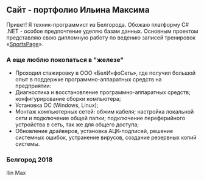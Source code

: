 ## Сайт - портфолио Ильина Максима

Привет! Я техник-программист из Белгорода. Обожаю платформу C# .NET - особое предпочтение уделяю базам данных. Основным проектом представляю свою дипломную работу по ведению записей тренировок  «[SportsPage](http://sportspage.azurewebsites.net/)». 

### А еще люблю покопаться в "железе"

- Проходил стажировку в ООО «БелИнфоСеть», где получил большой опыт в поддержке программно-аппаратных средств на предприятии:
-  Диагностика и восстановление программно-аппаратных средств; конфигурирование сборки компьютера;
-  Установка ОС (Windows, Linux);
-  Монтаж компьютерных сетей: обжим кабеля; настройка локальной сети и подключение общей папки; подключение переферийного устройства в сеть, так же для общего доступа;
-  Обновление драйверов, установка АЦК-подписей, решение системных ошибок, устранение вирусов, создание резервных копий системы.


### Белгород 2018
Ilin Max